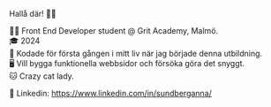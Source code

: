 
Hallå där! 👋🏼  
  
👩‍💻 Front End Developer student @ Grit Academy, Malmö.   
🎓 2024   
🤡 Kodade för första gången i mitt liv när jag började denna utbildning.   
🖥 Vill bygga funktionella webbsidor och försöka göra det snyggt.  
🐱 Crazy cat lady.  
  
🔵 Linkedin: https://www.linkedin.com/in/sundberganna/

